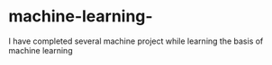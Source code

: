 # machine-learning-
I have completed several machine project while learning the basis of machine learning
